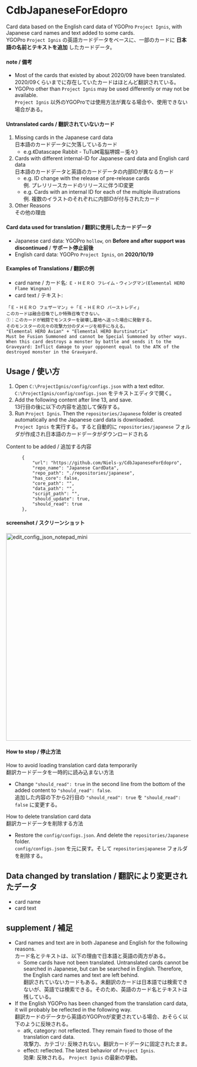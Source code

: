 # CdbJapaneseForEdopro

Card data based on the English card data of YGOPro `Project Ignis`, with Japanese card names and text added to some cards.  
YGOPro `Project Ignis` の英語カードデータをベースに、一部のカードに **日本語の名前とテキストを追加** したカードデータ。

#### note / 備考

* Most of the cards that existed by about 2020/09 have been translated.  
  2020/09くらいまでに存在していたカードはほとんど翻訳されている。
* YGOPro other than `Project Ignis` may be used differently or may not be available.  
  `Project Ignis` 以外のYGOProでは使用方法が異なる場合や、使用できない場合がある。
 
#### Untranslated cards / 翻訳されていないカード

1. Missing cards in the Japanese card data  
   日本語のカードデータに欠落しているカード
   * e.g.《Datascape Rabbit - TuTu》《電脳堺嫦－兎々》
1. Cards with different internal-ID for Japanese card data and English card data  
   日本語のカードデータと英語のカードデータの内部IDが異なるカード
   * e.g. ID change with the release of pre-release cards  
     例. プレリリースカードのリリースに伴うID変更
   * e.g. Cards with an internal ID for each of the multiple illustrations  
     例. 複数のイラストのそれぞれに内部IDが付与されたカード
1. Other Reasons  
   その他の理由

#### Card data used for translation / 翻訳に使用したカードデータ

* Japanese card data: YGOPro `hollow`, on **Before and after support was discontinued** / **サポート停止前後**
* English card data: YGOPro `Project Ignis`, on **2020/10/19**

#### Examples of Translations / 翻訳の例

* card name / カード名: `Ｅ・ＨＥＲＯ フレイム・ウィングマン(Elemental HERO Flame Wingman)`
* card text / テキスト:
```
「Ｅ・ＨＥＲＯ フェザーマン」＋「Ｅ・ＨＥＲＯ バーストレディ」
このカードは融合召喚でしか特殊召喚できない。
①：このカードが戦闘でモンスターを破壊し墓地へ送った場合に発動する。
そのモンスターの元々の攻撃力分のダメージを相手に与える。
"Elemental HERO Avian" + "Elemental HERO Burstinatrix"
Must be Fusion Summoned and cannot be Special Summoned by other ways. When this card destroys a monster by battle and sends it to the Graveyard: Inflict damage to your opponent equal to the ATK of the destroyed monster in the Graveyard.
```

## Usage / 使い方

1. Open `C:\ProjectIgnis/config/configs.json` with a text editor.  
   `C:\ProjectIgnis/config/configs.json` をテキストエディタで開く。
1. Add the following content after line 13, and save.  
   13行目の後に以下の内容を追加して保存する。
1. Run `Project Ignis`. Then the `repositories/Japanese` folder is created automatically and the Japanese card data is downloaded.  
   `Project Ignis` を実行する。すると自動的に `repositories/japanese` フォルダが作成され日本語のカードデータがダウンロードされる

Content to be added / 追加する内容
  ```
		{
			"url": "https://github.com/Niels-y/CdbJapaneseForEdopro",
			"repo_name": "Japanese CardData",
			"repo_path": "./repositories/japanese",
			"has_core": false,
			"core_path": "",
			"data_path": "",
			"script_path": "",
			"should_update": true,
			"should_read": true
		},
```

#### screenshot / スクリーンショット

<img width="564" alt="edit_config_json_notepad_mini" src="https://user-images.githubusercontent.com/72937182/96492130-21f7cf80-127e-11eb-8334-12a9de35da60.png">

#### How to stop / 停止方法

How to avoid loading translation card data temporarily  
翻訳カードデータを一時的に読み込まない方法
* Change `"should_read": true` in the second line from the bottom of the added content to `"should_read": false`.  
  追加した内容の下から2行目の `"should_read": true` を `"should_read": false` に変更する。

How to delete translation card data  
翻訳カードデータを削除する方法
* Restore the `config/configs.json`. And delete the `repositories/Japanese` folder.  
  `config/configs.json` を元に戻す。そして `repositoriesjapanese` フォルダを削除する。

## Data changed by translation / 翻訳により変更されたデータ

* card name
* card text

## supplement / 補足
* Card names and text are in both Japanese and English for the following reasons.  
  カード名とテキストは、以下の理由で日本語と英語の両方がある。
  * Some cards have not been translated. Untranslated cards cannot be searched in Japanese, but can be searched in English. Therefore, the English card names and text are left behind.  
    翻訳されていないカードもある。未翻訳のカードは日本語では検索できないが、英語では検索できる。そのため、英語のカード名とテキストは残している。
* If the English YGOPro has been changed from the translation card data, it will probably be reflected in the following way.  
  翻訳カードのデータから英語のYGOProが変更されている場合、おそらく以下のように反映される。
  * atk, category: not reflected. They remain fixed to those of the translation card data.  
    攻撃力、カテゴリ: 反映されない。翻訳カードデータに固定されたまま。
  * effect: reflected. The latest behavior of `Project Ignis`.  
    効果: 反映される。 `Project Ignis` の最新の挙動。
